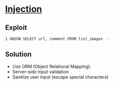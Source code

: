# [Injection](https://owasp.org/Top10/A03_2021-Injection/)

## Exploit

```sh
1 UNION SELECT url, comment FROM list_images --
```

## Solution

- Use ORM (Object Relational Mapping).
- Server-side input validation
- Sanitize user input (escape special characters)
